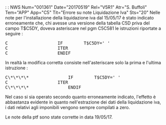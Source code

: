  :  : NWS Num="001361" Date="20170519" Rel="V5R1" Atr="S. Buffoli" Tem="APP" App="C5" Tit="Errore su note Liquidazione Iva" Sts="20"
Nelle note per l'installazione della liquidazione iva dal 15/05/17 è stato indicato erroneamente che, chi avesse una versione della tabella C5D priva del campo T$C5DY, doveva asteriscare nel pgm C5C581 le istruzioni riportate a seguire : 
<pre>
C                   IF        T$C5DY=' '
C                   ITER
C                   ENDIF
</pre>

In realtà la modifica corretta consiste nell'asteriscare solo la prima e l'ultima istruzione : 
<pre>
C\*\*\*\*               IF        T$C5DY=' '
C                   ITER
C\*\*\*\*               ENDIF
</pre>

Nel caso si sia operato secondo quanto erroneamente indicato, l'effetto è abbastanza evidente in quanto nell'estrazione dei dati della liquidazione iva, i dati relativi agli imponibili vengono sempre compilati a zero.

Le note della ptf sono state corrette in data 19/05/17.

